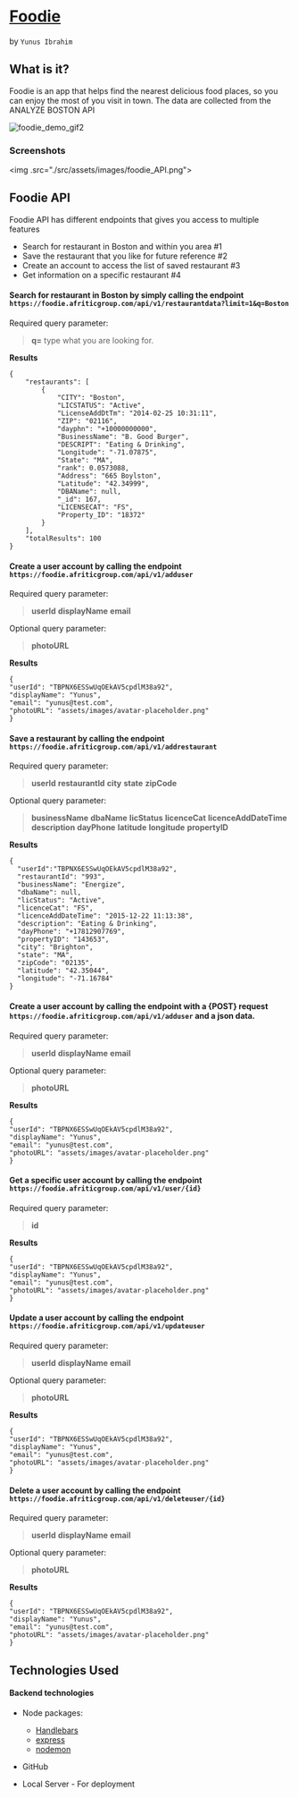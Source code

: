 # [Foodie](https://foodie.afriticgroup.com)
by `Yunus Ibrahim`

## What is it?

Foodie is an app that helps find the nearest delicious food places, so you can enjoy the most of you visit in town. The data are collected from the ANALYZE BOSTON API

![foodie_demo_gif2](server/readme_media/foodie.gif)


### Screenshots

<img .src="./src/assets/images/foodie_API.png">

## Foodie API 

Foodie API has different endpoints that gives you access to multiple features
- Search for restaurant in Boston and within you area #1
- Save the restaurant that you like for future reference #2
- Create an account to access the list of saved restaurant #3
- Get information on a specific restaurant #4

#### Search for restaurant in Boston by simply calling the endpoint `https://foodie.afriticgroup.com/api/v1/restaurantdata?limit=1&q=Boston` 
  
Required query parameter:
   > **q=** type what you are looking for.
  
  **Results**
```
{
    "restaurants": [
        {
            "CITY": "Boston",
            "LICSTATUS": "Active",
            "LicenseAddDtTm": "2014-02-25 10:31:11",
            "ZIP": "02116",
            "dayphn": "+10000000000",
            "BusinessName": "B. Good Burger",
            "DESCRIPT": "Eating & Drinking",
            "Longitude": "-71.07875",
            "State": "MA",
            "rank": 0.0573088,
            "Address": "665 Boylston",
            "Latitude": "42.34999",
            "DBAName": null,
            "_id": 167,
            "LICENSECAT": "FS",
            "Property_ID": "18372"
        }
    ],
    "totalResults": 100
}
```

#### Create a user account by calling the endpoint `https://foodie.afriticgroup.com/api/v1/adduser` 
  
Required query parameter:
   > **userId**
   > **displayName**
   > **email**

Optional query parameter:
   > **photoURL**

  **Results**
```
{
"userId": "TBPNX6ESSwUqOEkAV5cpdlM38a92",
"displayName": "Yunus",
"email": "yunus@test.com",
"photoURL": "assets/images/avatar-placeholder.png"
}
```

#### Save a restaurant by calling the endpoint `https://foodie.afriticgroup.com/api/v1/addrestaurant` 
  
Required query parameter:
   > **userId**
   > **restaurantId**
   > **city**
   > **state**
   > **zipCode**

Optional query parameter:
   > **businessName**
   > **dbaName**
   > **licStatus**
   > **licenceCat**
   > **licenceAddDateTime**
   > **description**
   > **dayPhone**
   > **latitude**
   > **longitude**
   > **propertyID**

  **Results**
```
{
  "userId":"TBPNX6ESSwUqOEkAV5cpdlM38a92",
  "restaurantId": "993",
  "businessName": "Energize",
  "dbaName": null,
  "licStatus": "Active",
  "licenceCat": "FS",
  "licenceAddDateTime": "2015-12-22 11:13:38",
  "description": "Eating & Drinking",
  "dayPhone": "+17812907769",
  "propertyID": "143653",
  "city": "Brighton",
  "state": "MA",
  "zipCode": "02135",
  "latitude": "42.35044",
  "longitude": "-71.16784"
}
```
#### Create a user account by calling the endpoint with a {POST} request `https://foodie.afriticgroup.com/api/v1/adduser` and a json data.

Required query parameter:
   > **userId**
   > **displayName**
   > **email**

Optional query parameter:
   > **photoURL**

  **Results**
```
{
"userId": "TBPNX6ESSwUqOEkAV5cpdlM38a92",
"displayName": "Yunus",
"email": "yunus@test.com",
"photoURL": "assets/images/avatar-placeholder.png"
}
```

#### Get a specific user account by calling the endpoint `https://foodie.afriticgroup.com/api/v1/user/{id}` 

Required query parameter:
   > **id**

  **Results**
```
{
"userId": "TBPNX6ESSwUqOEkAV5cpdlM38a92",
"displayName": "Yunus",
"email": "yunus@test.com",
"photoURL": "assets/images/avatar-placeholder.png"
}
```

#### Update a user account by calling the endpoint `https://foodie.afriticgroup.com/api/v1/updateuser` 

Required query parameter:
   > **userId**
   > **displayName**
   > **email**

Optional query parameter:
   > **photoURL**

  **Results**
```
{
"userId": "TBPNX6ESSwUqOEkAV5cpdlM38a92",
"displayName": "Yunus",
"email": "yunus@test.com",
"photoURL": "assets/images/avatar-placeholder.png"
}
```

#### Delete a user account by calling the endpoint `https://foodie.afriticgroup.com/api/v1/deleteuser/{id}` 

Required query parameter:
   > **userId**
   > **displayName**
   > **email**

Optional query parameter:
   > **photoURL**

  **Results**
```
{
"userId": "TBPNX6ESSwUqOEkAV5cpdlM38a92",
"displayName": "Yunus",
"email": "yunus@test.com",
"photoURL": "assets/images/avatar-placeholder.png"
}
```


## Technologies Used

#### Backend technologies

- Node packages:

  - [Handlebars](http://handlebarsjs.com/)
  - [express](https://www.npmjs.com/package/express)
  - [nodemon](https://www.npmjs.com/package/nodemon)

- GitHub
- Local Server - For deployment

